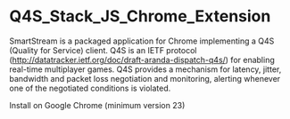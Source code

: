 # Q4S_Stack_JS_Chrome_Extension


SmartStream is a packaged application for Chrome implementing a Q4S (Quality for Service) client. 
Q4S is an IETF protocol (http://datatracker.ietf.org/doc/draft-aranda-dispatch-q4s/) for enabling real-time multiplayer games. Q4S provides a mechanism for latency, jitter, bandwidth and packet loss negotiation and monitoring, alerting whenever one of the negotiated conditions is violated.

Install on Google Chrome (minimum version 23)
